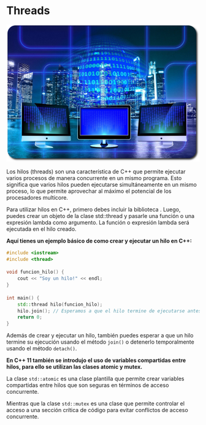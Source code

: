 # Threads

<p align="center">
  <img src="hilo.png" />
</p>

Los hilos (threads) son una característica de C++ que permite ejecutar varios procesos de manera concurrente en un mismo programa. Esto significa que varios hilos pueden ejecutarse simultáneamente en un mismo proceso, lo que permite aprovechar al máximo el potencial de los procesadores multicore.

Para utilizar hilos en C++, primero debes incluir la biblioteca <thread>. Luego, puedes crear un objeto de la clase std::thread y pasarle una función o una expresión lambda como argumento. La función o expresión lambda será ejecutada en el hilo creado.

**Aquí tienes un ejemplo básico de como crear y ejecutar un hilo en C++:**

```c++
#include <iostream>
#include <thread>

void funcion_hilo() {
    cout << "Soy un hilo!" << endl;
}

int main() {
    std::thread hilo(funcion_hilo);
    hilo.join(); // Esperamos a que el hilo termine de ejecutarse antes de terminar el programa principal
    return 0;
}
```

Además de crear y ejecutar un hilo, también puedes esperar a que un hilo termine su ejecución usando el método `join()` o detenerlo temporalmente usando el método `detach()`.

**En C++ 11 también se introdujo el uso de variables compartidas entre hilos, para ello se utilizan las clases atomic y mutex.**

La clase `std::atomic` es una clase plantilla que permite crear variables compartidas entre hilos que son seguras en términos de acceso concurrente.

Mientras que la clase `std::mutex` es una clase que permite controlar el acceso a una sección crítica de código para evitar conflictos de acceso concurrente.
